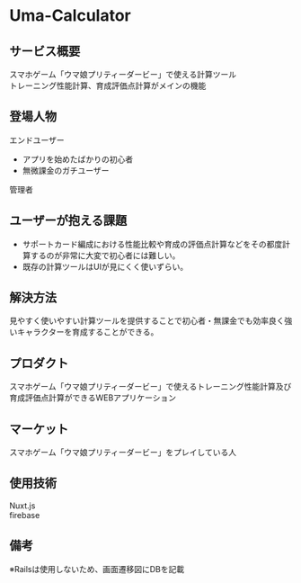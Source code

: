 # Uma-Calculator
## サービス概要
スマホゲーム「ウマ娘プリティーダービー」で使える計算ツール  
トレーニング性能計算、育成評価点計算がメインの機能

## 登場人物
エンドユーザー  
* アプリを始めたばかりの初心者  
* 無微課金のガチユーザー

管理者  

## ユーザーが抱える課題
* サポートカード編成における性能比較や育成の評価点計算などをその都度計算するのが非常に大変で初心者には難しい。  
* 既存の計算ツールはUIが見にくく使いずらい。


## 解決方法
見やすく使いやすい計算ツールを提供することで初心者・無課金でも効率良く強いキャラクターを育成することができる。

## プロダクト
スマホゲーム「ウマ娘プリティーダービー」で使えるトレーニング性能計算及び育成評価点計算ができるWEBアプリケーション

## マーケット
スマホゲーム「ウマ娘プリティーダービー」をプレイしている人

## 使用技術
Nuxt.js  
firebase
## 備考  
※Railsは使用しないため、画面遷移図にDBを記載
